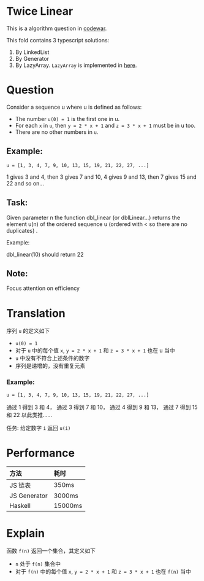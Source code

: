 
# Twice Linear

This is a algorithm question in [codewar](https://www.codewars.com/kata/5672682212c8ecf83e000050).

This fold contains 3 typescript solutions:

1. By LinkedList 
2. By Generator
3. By LazyArray. `LazyArray` is implemented in [here](https://github.com/zxch3n/lab/tree/master/lazy-array). 

# Question

Consider a sequence u where u is defined as follows:

- The number `u(0) = 1` is the first one in u.
- For each `x` in `u`, then `y = 2 * x + 1` and `z = 3 * x + 1` must be in u too.
- There are no other numbers in `u`.

## Example:

```
u = [1, 3, 4, 7, 9, 10, 13, 15, 19, 21, 22, 27, ...]
```

1 gives 3 and 4, then 3 gives 7 and 10, 4 gives 9 and 13, then 7 gives 15 and 22 and so on...

## Task:

Given parameter n the function dbl_linear (or dblLinear...) returns the element u(n) of the ordered sequence u (ordered with < so there are no duplicates) .

Example:

dbl_linear(10) should return 22

## Note:

Focus attention on efficiency

# Translation


序列 `u` 的定义如下

- `u(0) = 1`
- 对于 `u` 中的每个值 `x`, `y = 2 * x + 1` 和 `z = 3 * x + 1` 也在 u 当中
- `u` 中没有不符合上述条件的数字
- 序列是递增的，没有重复元素

### Example:

```
u = [1, 3, 4, 7, 9, 10, 13, 15, 19, 21, 22, 27, ...]
```

通过 1 得到 3 和 4， 通过 3 得到 7 和 10， 通过 4 得到 9 和 13， 通过 7 得到 15 和 22 以此类推……

任务: 给定数字 `i` 返回 `u(i)`


# Performance

|方法 | 耗时 |
|:- |:- |
| JS 链表 | 350ms |
| JS Generator | 3000ms |
| Haskell | 15000ms | 

# Explain


函数 `f(n)` 返回一个集合，其定义如下

- `n` 处于 `f(n)` 集合中
- 对于 `f(n)` 中的每个值 `x`, `y = 2 * x + 1` 和 `z = 3 * x + 1` 也在 `f(n)` 当中